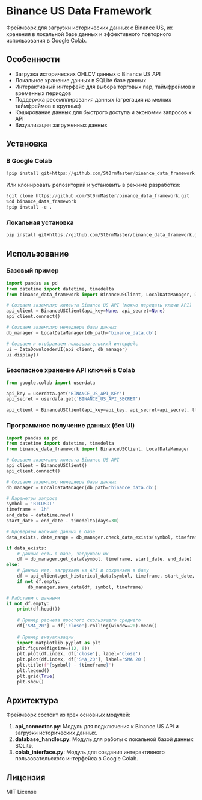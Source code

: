 # Binance US Data Framework

Фреймворк для загрузки исторических данных с Binance US, их хранения в локальной базе данных и эффективного повторного использования в Google Colab.

## Особенности

- Загрузка исторических OHLCV данных с Binance US API
- Локальное хранение данных в SQLite базе данных
- Интерактивный интерфейс для выбора торговых пар, таймфреймов и временных периодов
- Поддержка ресемплирования данных (агрегация из мелких таймфреймов в крупные)
- Кэширование данных для быстрого доступа и экономии запросов к API
- Визуализация загруженных данных

## Установка

### В Google Colab

```python
!pip install git+https://github.com/St0rmMaster/binance_data_framework.git
```

Или клонировать репозиторий и установить в режиме разработки:

```python
!git clone https://github.com/St0rmMaster/binance_data_framework.git
%cd binance_data_framework
!pip install -e .
```

### Локальная установка

```bash
pip install git+https://github.com/St0rmMaster/binance_data_framework.git
```

## Использование

### Базовый пример

```python
import pandas as pd
from datetime import datetime, timedelta
from binance_data_framework import BinanceUSClient, LocalDataManager, DataDownloaderUI

# Создаем экземпляр клиента Binance US API (можно передать ключи API)
api_client = BinanceUSClient(api_key=None, api_secret=None)
api_client.connect()

# Создаем экземпляр менеджера базы данных
db_manager = LocalDataManager(db_path='binance_data.db')

# Создаем и отображаем пользовательский интерфейс
ui = DataDownloaderUI(api_client, db_manager)
ui.display()
```

### Безопасное хранение API ключей в Colab

```python
from google.colab import userdata

api_key = userdata.get('BINANCE_US_API_KEY')
api_secret = userdata.get('BINANCE_US_API_SECRET')

api_client = BinanceUSClient(api_key=api_key, api_secret=api_secret, tld='us')
```

### Программное получение данных (без UI)

```python
import pandas as pd
from datetime import datetime, timedelta
from binance_data_framework import BinanceUSClient, LocalDataManager

# Создаем экземпляр клиента Binance US API
api_client = BinanceUSClient()
api_client.connect()

# Создаем экземпляр менеджера базы данных
db_manager = LocalDataManager(db_path='binance_data.db')

# Параметры запроса
symbol = 'BTCUSDT'
timeframe = '1h'
end_date = datetime.now()
start_date = end_date - timedelta(days=30)

# Проверяем наличие данных в базе
data_exists, date_range = db_manager.check_data_exists(symbol, timeframe, start_date, end_date)

if data_exists:
    # Данные есть в базе, загружаем их
    df = db_manager.get_data(symbol, timeframe, start_date, end_date)
else:
    # Данных нет, загружаем из API и сохраняем в базу
    df = api_client.get_historical_data(symbol, timeframe, start_date, end_date)
    if not df.empty:
        db_manager.save_data(df, symbol, timeframe)

# Работаем с данными
if not df.empty:
    print(df.head())
    
    # Пример расчета простого скользящего среднего
    df['SMA_20'] = df['close'].rolling(window=20).mean()
    
    # Пример визуализации
    import matplotlib.pyplot as plt
    plt.figure(figsize=(12, 6))
    plt.plot(df.index, df['close'], label='Close')
    plt.plot(df.index, df['SMA_20'], label='SMA 20')
    plt.title(f'{symbol} - {timeframe}')
    plt.legend()
    plt.grid(True)
    plt.show()
```

## Архитектура

Фреймворк состоит из трех основных модулей:

1. **api_connector.py**: Модуль для подключения к Binance US API и загрузки исторических данных.
2. **database_handler.py**: Модуль для работы с локальной базой данных SQLite.
3. **colab_interface.py**: Модуль для создания интерактивного пользовательского интерфейса в Google Colab.

## Лицензия

MIT License 